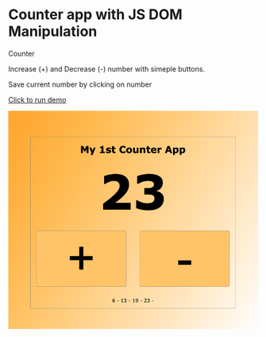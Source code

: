 # Counter app with JS DOM Manipulation

Counter

Increase (+) and Decrease (-) number with simeple buttons.

Save current number by clicking on number

[Click to run demo](https://counterapp-46f69.web.app)

![Counter App](./Screen%20Shot%202022-06-20%20at%209.12.47%20PM.png)



